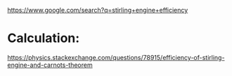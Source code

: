 https://www.google.com/search?q=stirling+engine+efficiency

# Calculation:
https://physics.stackexchange.com/questions/78915/efficiency-of-stirling-engine-and-carnots-theorem
